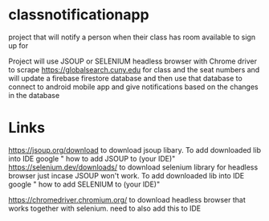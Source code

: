 # classnotificationapp
project that will notify a person when their class has room available to sign up for

Project will use JSOUP or SELENIUM headless browser with Chrome driver to scrape https://globalsearch.cuny.edu for class and the seat numbers and will update a firebase firestore database and then use that database to connect to android mobile app and give notifications based on the changes in the database

# Links
https://jsoup.org/download to download jsoup libary. To add downloaded lib into IDE google " how to add JSOUP to (your IDE)"
https://selenium.dev/downloads/ to download selenium library for headless browser just incase JSOUP won't work. To add downloaded lib into IDE google " how to add SELENIUM to (your IDE)"

https://chromedriver.chromium.org/ to download headless browser that works together with selenium. need to also add this to IDE
